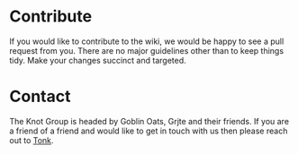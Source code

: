 # Contribute

If you would like to contribute to the wiki, we would be happy to see a pull request from you. There are no major guidelines other than to keep things tidy. Make your changes succinct and targeted.

# Contact
The Knot Group is headed by Goblin Oats, Grjte and their friends. If you are a friend of a friend and would like to get in touch with us then please reach out to [Tonk](https://tonk.xyz).